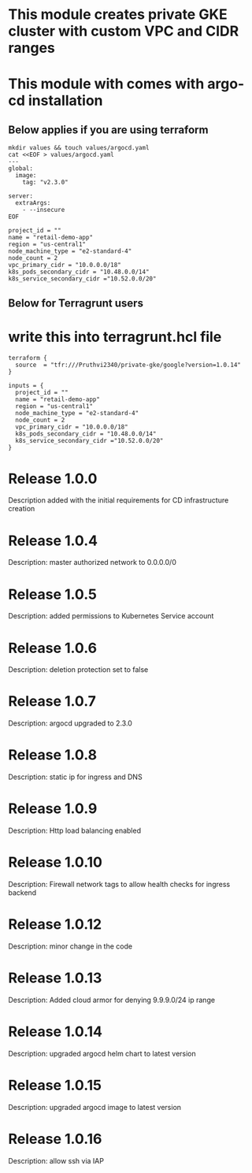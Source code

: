 # This module creates private GKE cluster with custom VPC and CIDR ranges
# This module with comes with argo-cd installation

## Below applies if you are using terraform
```
mkdir values && touch values/argocd.yaml
cat <<EOF > values/argocd.yaml
---
global:
  image:
    tag: "v2.3.0"

server:
  extraArgs:
    - --insecure
EOF
```
```
project_id = ""
name = "retail-demo-app"
region = "us-central1"
node_machine_type = "e2-standard-4"
node_count = 2
vpc_primary_cidr = "10.0.0.0/18"
k8s_pods_secondary_cidr = "10.48.0.0/14"
k8s_service_secondary_cidr ="10.52.0.0/20"
```

## Below for Terragrunt users 
# write this into terragrunt.hcl file
```
terraform {
  source  = "tfr:///Pruthvi2340/private-gke/google?version=1.0.14"
}

inputs = {
  project_id = ""
  name = "retail-demo-app"
  region = "us-central1"
  node_machine_type = "e2-standard-4"
  node_count = 2
  vpc_primary_cidr = "10.0.0.0/18"
  k8s_pods_secondary_cidr = "10.48.0.0/14"
  k8s_service_secondary_cidr ="10.52.0.0/20"
}
```


# Release 1.0.0
Description added with the initial requirements for CD infrastructure creation

# Release 1.0.4

Description: master authorized network to 0.0.0.0/0

# Release 1.0.5

Description: added permissions to Kubernetes Service account

# Release 1.0.6

Description: deletion protection set to false

# Release 1.0.7

Description: argocd upgraded to 2.3.0

# Release 1.0.8

Description: static ip for ingress and DNS

# Release 1.0.9

Description: Http load balancing enabled

# Release 1.0.10

Description: Firewall network tags to allow health checks for ingress backend

# Release 1.0.12

Description: minor change in the code

# Release 1.0.13

Description: Added cloud armor for denying 9.9.9.0/24 ip range

# Release 1.0.14

Description: upgraded argocd helm chart to latest version

# Release 1.0.15

Description: upgraded argocd image to latest version

# Release 1.0.16

Description: allow ssh via IAP
